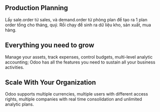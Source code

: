 Production Planning
----

Lấy sale.order từ sales, và demand.order từ phòng plan để tạo ra 1 plan order tổng cho tháng, quý. Rồi chạy để sinh ra dữ liệu kho, sản xuất, mua hàng.
 
Everything you need to grow
---------------------------

Manage your assets, track expenses, control budgets, multi-level analytic
accounting; Odoo has all the features you need to sustain all your business
activities.

Scale With Your Organization
----------------------------

Odoo supports multiple currencies, multiple users with different access rights,
multiple companies with real time consolidation and unlimited analytic plans.
